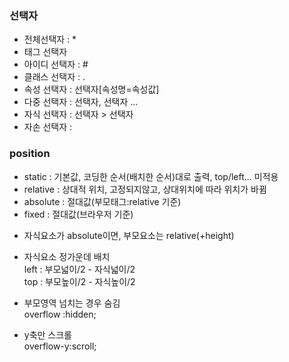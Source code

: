 ### 선택자 <br>
- 전체선택자 : * <br>
- 태그 선택자  <br>
- 아이디 선택자 : # <br>
- 클래스 선택자 : . <br>
- 속성 선택자 : 선택자[속성명=속성값] <br>
- 다중 선택자 : 선택자, 선택자 ... <br>
- 자식 선택자 : 선택자 > 선택자 <br>
- 자손 선택자 :  <br>

### position <br>
- static : 기본값, 코딩한 순서(배치한 순서)대로 출력, top/left... 미적용 <br>
- relative : 상대적 위치, 고정되지않고, 상대위치에 따라 위치가 바뀜 <br>
- absolute : 절대값(부모태그:relative 기준) <br>
- fixed : 절대값(브라우저 기준) <br>

* 자식요소가 absolute이면, 부모요소는 relative(+height) <br>

* 자식요소 정가운데 배치 <br>
left : 부모넓이/2 - 자식넓이/2 <br>
top : 부모높이/2 - 자식높이/2 <br>

* 부모영역 넘치는 경우 숨김 <br>
overflow :hidden; <br>
- y축만 스크롤 <br>
overflow-y:scroll; <br>
